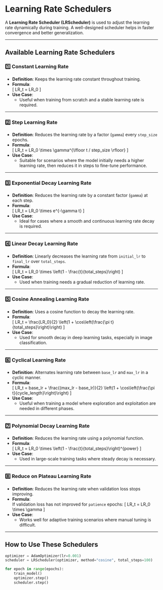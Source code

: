 
# Learning Rate Schedulers

A **Learning Rate Scheduler (LRScheduler)** is used to adjust the learning rate dynamically during training. A well-designed scheduler helps in faster convergence and better generalization.

---

##  Available Learning Rate Schedulers

### 1️⃣ **Constant Learning Rate**
- **Definition**: Keeps the learning rate constant throughout training.
- **Formula**:  
  \[
  LR_t = LR_0
  \]
- **Use Case**:  
  - Useful when training from scratch and a stable learning rate is required.

---

### 2️⃣ **Step Learning Rate**
- **Definition**: Reduces the learning rate by a factor (`gamma`) every `step_size` epochs.
- **Formula**:  
  \[
  LR_t = LR_0 \times \gamma^{\lfloor t / step\_size \rfloor}
  \]
- **Use Case**:  
  - Suitable for scenarios where the model initially needs a higher learning rate, then reduces it in steps to fine-tune performance.

---

### 3️⃣ **Exponential Decay Learning Rate**
- **Definition**: Reduces the learning rate by a constant factor (`gamma`) at each step.
- **Formula**:  
  \[
  LR_t = LR_0 \times e^{-\gamma t}
  \]
- **Use Case**:  
  - Ideal for cases where a smooth and continuous learning rate decay is required.

---

### 4️⃣ **Linear Decay Learning Rate**
- **Definition**: Linearly decreases the learning rate from `initial_lr` to `final_lr` over `total_steps`.
- **Formula**:  
  \[
  LR_t = LR_0 \times \left(1 - \frac{t}{total\_steps}\right)
  \]
- **Use Case**:  
  - Used when training needs a gradual reduction of learning rate.

---

### 5️⃣ **Cosine Annealing Learning Rate**
- **Definition**: Uses a cosine function to decay the learning rate.
- **Formula**:  
  \[
  LR_t = \frac{LR_0}{2} \left(1 + \cos\left(\frac{\pi t}{total\_steps}\right)\right)
  \]
- **Use Case**:  
  - Used for smooth decay in deep learning tasks, especially in image classification.

---

### 6️⃣ **Cyclical Learning Rate**
- **Definition**: Alternates learning rate between `base_lr` and `max_lr` in a cyclic manner.
- **Formula**:  
  \[
  LR_t = base\_lr + \frac{(max\_lr - base\_lr)}{2} \left(1 + \cos\left(\frac{\pi t}{cycle\_length}\right)\right)
  \]
- **Use Case**:  
  - Useful when training a model where exploration and exploitation are needed in different phases.

---

### 7️⃣ **Polynomial Decay Learning Rate**
- **Definition**: Reduces the learning rate using a polynomial function.
- **Formula**:  
  \[
  LR_t = LR_0 \times \left(1 - \frac{t}{total\_steps}\right)^{power}
  \]
- **Use Case**:  
  - Used in large-scale training tasks where steady decay is necessary.

---

### 8️⃣ **Reduce on Plateau Learning Rate**
- **Definition**: Reduces the learning rate when validation loss stops improving.
- **Formula**:  
  If validation loss has not improved for `patience` epochs:
  \[
  LR_t = LR_0 \times \gamma
  \]
- **Use Case**:  
  - Works well for adaptive training scenarios where manual tuning is difficult.

---

## How to Use These Schedulers
```python
optimizer = AdamOptimizer(lr=0.001)
scheduler = LRScheduler(optimizer, method="cosine", total_steps=100)

for epoch in range(epochs):
    train_model()
    optimizer.step()
    scheduler.step() 
```
